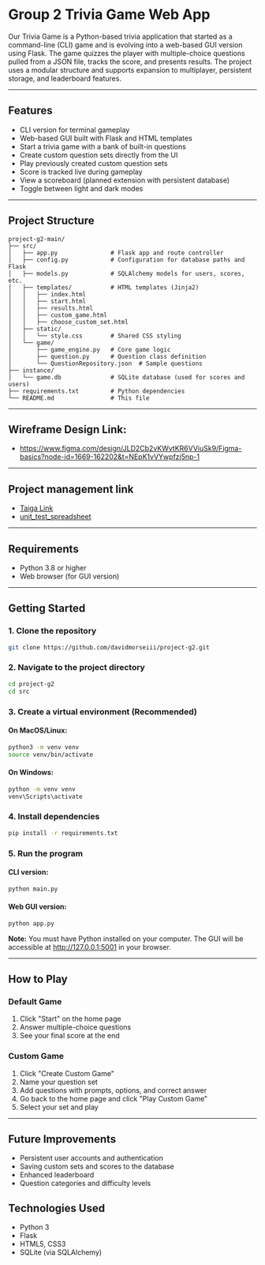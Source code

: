 # Group 2 Trivia Game Web App

Our Trivia Game is a Python-based trivia application that started as a command-line (CLI) game and is evolving into a web-based GUI version using Flask. The game quizzes the player with multiple-choice questions pulled from a JSON file, tracks the score, and presents results. The project uses a modular structure and supports expansion to multiplayer, persistent storage, and leaderboard features.

---

## Features

- CLI version for terminal gameplay
- Web-based GUI built with Flask and HTML templates
- Start a trivia game with a bank of built-in questions
- Create custom question sets directly from the UI
- Play previously created custom question sets
- Score is tracked live during gameplay
- View a scoreboard (planned extension with persistent database)
- Toggle between light and dark modes

---

## Project Structure

```
project-g2-main/
├── src/
│   ├── app.py               # Flask app and route controller
│   ├── config.py            # Configuration for database paths and Flask
│   ├── models.py            # SQLAlchemy models for users, scores, etc.
│   ├── templates/           # HTML templates (Jinja2)
│   │   ├── index.html
│   │   ├── start.html
│   │   ├── results.html
│   │   ├── custom_game.html
│   │   ├── choose_custom_set.html
│   ├── static/
│   │   └── style.css        # Shared CSS styling
│   └── game/
│       ├── game_engine.py   # Core game logic
│       ├── question.py      # Question class definition
│       └── QuestionRepository.json  # Sample questions
├── instance/
│   └── game.db              # SQLite database (used for scores and users)
├── requirements.txt         # Python dependencies
└── README.md                # This file
```

---

## Wireframe Design Link:

- https://www.figma.com/design/JLD2Cb2vKWvtKR6VViuSk9/Figma-basics?node-id=1669-162202&t=NEpK1vVYwpfzj5np-1

---

## Project management link

- [Taiga Link](https://taiga.luke-merrill.com/project/project-g2/backlog)
- [unit_test_spreadsheet](https://docs.google.com/spreadsheets/d/1E8BiflJdZtr32lMwURZAU-tqDZDZ60ykgGHYlUxTroA/edit?gid=0#gid=0)

---

## Requirements

- Python 3.8 or higher
- Web browser (for GUI version)

---

## Getting Started

### 1. Clone the repository
```bash
git clone https://github.com/davidmorseiii/project-g2.git
```

### 2. Navigate to the project directory
```bash
cd project-g2
cd src
```

### 3. Create a virtual environment (Recommended)

#### On MacOS/Linux:
```bash
python3 -m venv venv
source venv/bin/activate
```
#### On Windows:
```cmd
python -m venv venv
venv\Scripts\activate
```

### 4. Install dependencies
```bash
pip install -r requirements.txt
```

### 5. Run the program

#### CLI version:
```bash
python main.py
```
#### Web GUI version:
```bash
python app.py
```

**Note:** You must have Python installed on your computer. The GUI will be accessible at http://127.0.0.1:5001 in your browser.

---

## How to Play

### Default Game
1. Click "Start" on the home page
2. Answer multiple-choice questions
3. See your final score at the end

### Custom Game
1. Click "Create Custom Game"
2. Name your question set
3. Add questions with prompts, options, and correct answer
4. Go back to the home page and click "Play Custom Game"
5. Select your set and play

---

## Future Improvements

- Persistent user accounts and authentication
- Saving custom sets and scores to the database
- Enhanced leaderboard
- Question categories and difficulty levels

## Technologies Used

- Python 3
- Flask
- HTML5, CSS3
- SQLite (via SQLAlchemy)
